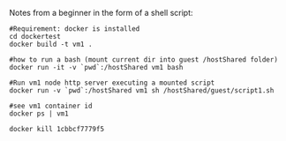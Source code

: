 Notes from a beginner in the form of a shell script:

	#Requirement: docker is installed
	cd dockertest
	docker build -t vm1 .

	#how to run a bash (mount current dir into guest /hostShared folder)
	docker run -it -v `pwd`:/hostShared vm1 bash

	#Run vm1 node http server executing a mounted script
	docker run -v `pwd`:/hostShared vm1 sh /hostShared/guest/script1.sh

	#see vm1 container id
	docker ps | vm1

	docker kill 1cbbcf7779f5